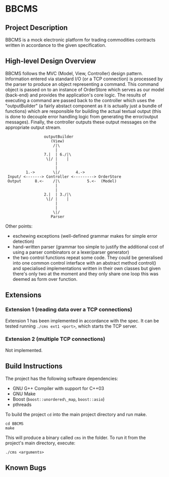 BBCMS
=====


Project Description
-------------------

BBCMS is a mock electronic platform for trading commodities contracts written in accordance to the given specification.



High-level Design Overview
--------------------------

BBCMS follows the MVC (Model, View, Controller) design pattern. 
Information entered via standard I/O (or a TCP connection) is processed by the parser to produce an object representing a command.
This command object is passed on to an instance of OrderStore which serves as our model (back-end) and provides the application's core logic.
The results of executing a command are passed back to the controller which uses the "outputBuilder" (a fairly abstact component as it is actually just a bundle of functions) which are responsible for building the actual textual output (this is done to decouple error handling logic from generating the error/output messages).
Finally, the controller outputs these output messages on the appropriate output stream.

                     outputBuilder
                        (View)
                         /|\
                          |
                     7.|  | 6./|\
                      \|/ |    |
                          |
                          |
             1.->        \|/       4.->
     Input/ <-------> Controller <---------> OrderStore
     Output      8.<-    /|\            5.<-  (Model)
                          |
                          |
                     2.|  | 3./|\
                      \|/ |    |
                          |
                          |
                         \|/
                        Parser


Other points:
* eschewing exceptions (well-defined grammar makes for simple error detection)
* hand-written parser (grammar too simple to justify the additional cost of 
  using a parser combinators or a lexer/parser generator)
* the two control functions repeat some code. They could be generalised into
  one common control interface with an abstract method control() and 
  specialised implementations written in their own classes but given there's
  only two at the moment and they only share one loop this was deemed as form
  over function.




Extensions
----------

### Extension 1 (reading data over a TCP connections)

Extension 1 has been implemented in accordance with the spec.
It can be tested running `./cms ext1 <port>`, which starts the TCP server.


### Extension 2 (multiple TCP connections)

Not implemented.



Build Instructions
------------------

The project has the following software dependencies:

* GNU G++ Compiler with support for C++03
* GNU Make
* Boost (`boost::unordered\_map`, `boost::asio`)
* pthreads

To build the project `cd` into the main project directory and run make.

    cd BBCMS
    make

This will produce a binary called `cms` in the folder.
To run it from the project's main directory, execute:

    ./cms <arguments>


Known Bugs
----------


